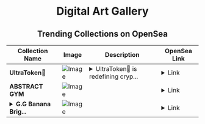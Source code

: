 <div align="center">

# Digital Art Gallery

## Trending Collections on OpenSea

| Collection Name                       | Image                                                                                     | Description                       | OpenSea Link                                                                                          |
|---------------------------------------|-------------------------------------------------------------------------------------------|-----------------------------------|--------------------------------------------------------------------------------------------------------|
| **UltraToken🌙** | ![Image](https://i.seadn.io/s/raw/files/4edb364eff656fc3a73bed9550972505.jpg?w=500&auto=format?w=200&auto=format) | <details><summary>UltraToken🌙 is redefining cryp...</summary>UltraToken🌙 is redefining crypto tokens</details> | <details><summary>Link</summary>[UltraToken🌙](https://opensea.io/collection/ultratoken-1)</details> |
| **ABSTRACT GYM** | ![Image](https://i.seadn.io/s/raw/files/9a50ca435c69d0cffdea2a56b986d7b3.png?w=500&auto=format?w=200&auto=format) |  | <details><summary>Link</summary>[ABSTRACT GYM](https://opensea.io/collection/abstract-gym)</details> |
| **<details><summary>G.G Banana Brig...</summary>G.G Banana Brigade</details>** | ![Image](https://i.seadn.io/s/raw/files/051f6ca69ee33d34e9847314aa4dc2aa.png?w=500&auto=format?w=200&auto=format) |  | <details><summary>Link</summary>[G.G Banana Brigade](https://opensea.io/collection/g-g-banana-brigade)</details> |

</div>